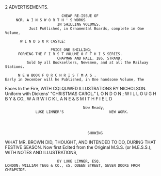 2                                 ADVERTISEMENTS.

                              CHEAP RE-ISSUE OF
         NCR. A I N S W O R T H ' S WORKS
                            IN SHILLING VOLUMES.
               Just Pu6lished, in Ornamental Boards, complete in Oae Volume,

           W I N D S O R CASTLE:

                         PRICE ONE SHILLING;
          FORMING THE F I R S T VOLUME O F T H I S SERIES.
                            CHAPMAN AND HALL, 186, STRAND.
              Sold 6y all Booksellers, Newsmem, and at all the Railway Stations.

          N E W BOOK F O R C H R I S T M A S .
    Early in December will he Published, in One handsome Volume, The


Faces In the Fire,
      WITH CQLQUWED ILLUSTRATlONS BY NICHOLSON.
                 Uniform with Dickens' "CHRISTMAS CAROL."
L O N D O N ; W I L L O U G H B Y & CO., W A R W I C K L A N E & S M I T H F I E L D

                                        Now Ready,
                  LUKE LIMNER'S                     NEW WORK.




                                          SHOWING
WHAT MR. BROWN DID, THOUGHT, AND INTENDED TO DO, DURING THAT FESTIVE SEASON.
                 Now first Edited from the Original M.S.S. (or M.E.S.S.),
                          WlTH   NOTES AND       ILLUSTRATIONS,

                            BY LUKE LIMNER, ESQ.
    LONDON; WILLIAM TEGG & CO., s5, QUEEN STREET, SEVEN DOORS FROM CHEAPSIDE.
